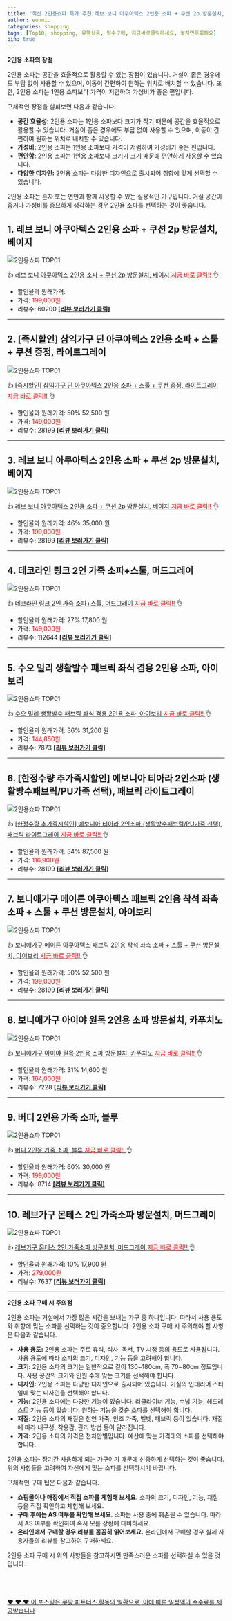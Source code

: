 ```yaml
---
title: "최신 2인용쇼파 특가 추천 레브 보니 아쿠아텍스 2인용 소파 + 쿠션 2p 방문설치, 베이지 비교 장점"
author: eunmi.
categories: shopping
tags: [Top10, shopping, 유행상품, 필수구매, 지금바로클릭하세요, 놓치면후회해요]
pin: true
---
```

**2인용 소파의 장점**

2인용 소파는 공간을 효율적으로 활용할 수 있는 장점이 있습니다. 거실이 좁은 경우에도 부담 없이 사용할 수 있으며, 이동이 간편하여 원하는 위치로 배치할 수 있습니다. 또한, 2인용 소파는 1인용 소파보다 가격이 저렴하여 가성비가 좋은 편입니다.

구체적인 장점을 살펴보면 다음과 같습니다.

* **공간 효율성:** 2인용 소파는 1인용 소파보다 크기가 작기 때문에 공간을 효율적으로 활용할 수 있습니다. 거실이 좁은 경우에도 부담 없이 사용할 수 있으며, 이동이 간편하여 원하는 위치로 배치할 수 있습니다.
* **가성비:** 2인용 소파는 1인용 소파보다 가격이 저렴하여 가성비가 좋은 편입니다.
* **편안함:** 2인용 소파는 1인용 소파보다 크기가 크기 때문에 편안하게 사용할 수 있습니다.
* **다양한 디자인:** 2인용 소파는 다양한 디자인으로 출시되어 취향에 맞게 선택할 수 있습니다.

2인용 소파는 혼자 또는 연인과 함께 사용할 수 있는 실용적인 가구입니다. 거실 공간이 좁거나 가성비를 중요하게 생각하는 경우 2인용 소파를 선택하는 것이 좋습니다.

   

## 1. 레브 보니 아쿠아텍스 2인용 소파 + 쿠션 2p 방문설치, 베이지

![2인용쇼파 TOP01](https://thumbnail6.coupangcdn.com/thumbnails/remote/230x230ex/image/rs_quotation_api/9i0s2awr/3f1bda4a701249228176ef91a43befaa.jpg)


👍 [레브 보니 아쿠아텍스 2인용 소파 + 쿠션 2p 방문설치, 베이지 <font color=red> 지금 바로 클릭!! </font> ](https://link.coupang.com/re/AFFSDP?lptag=AF3617701&subid=GithubCoopas&pageKey=7385248452&traceid=V0-153&itemId=19082074190&vendorItemId=86204408937) 👌 


- 할인율과 원래가격: 
- 가격: <span style='color:red'>199,000원</span>
- 리뷰수: 60200  [**[리뷰 보러가기 클릭]**](https://link.coupang.com/re/AFFSDP?lptag=AF3617701&subid=GithubCoopas&pageKey=7385248452&traceid=V0-153&itemId=19082074190&vendorItemId=86204408937)

---


   

## 2. [즉시할인] 삼익가구 딘 아쿠아텍스 2인용 소파 + 스툴 + 쿠션 증정, 라이트그레이

![2인용쇼파 TOP01](https://thumbnail8.coupangcdn.com/thumbnails/remote/230x230ex/image/vendor_inventory/6e43/aa35a96ee589ffc9db43f6f7886e44020b19c9287e14a79986254a1f3529.jpg)


👍 [[즉시할인] 삼익가구 딘 아쿠아텍스 2인용 소파 + 스툴 + 쿠션 증정, 라이트그레이 <font color=red> 지금 바로 클릭!! </font> ](https://link.coupang.com/re/AFFSDP?lptag=AF3617701&subid=GithubCoopas&pageKey=7198907050&traceid=V0-153&itemId=18192018852&vendorItemId=80859245390) 👌 


- 할인율과 원래가격: 50%  52,500   원
- 가격: <span style='color:red'>149,000원</span>
- 리뷰수: 28199  [**[리뷰 보러가기 클릭]**](https://link.coupang.com/re/AFFSDP?lptag=AF3617701&subid=GithubCoopas&pageKey=7198907050&traceid=V0-153&itemId=18192018852&vendorItemId=80859245390)

---


   

## 3. 레브 보니 아쿠아텍스 2인용 소파 + 쿠션 2p 방문설치, 베이지

![2인용쇼파 TOP01](https://thumbnail6.coupangcdn.com/thumbnails/remote/230x230ex/image/rs_quotation_api/9i0s2awr/3f1bda4a701249228176ef91a43befaa.jpg)


👍 [레브 보니 아쿠아텍스 2인용 소파 + 쿠션 2p 방문설치, 베이지 <font color=red> 지금 바로 클릭!! </font> ](https://link.coupang.com/re/AFFSDP?lptag=AF3617701&subid=GithubCoopas&pageKey=7385248452&traceid=V0-153&itemId=19082074190&vendorItemId=86204408937) 👌 


- 할인율과 원래가격: 46%  35,000   원
- 가격: <span style='color:red'>199,000원</span>
- 리뷰수: 28199  [**[리뷰 보러가기 클릭]**](https://link.coupang.com/re/AFFSDP?lptag=AF3617701&subid=GithubCoopas&pageKey=7385248452&traceid=V0-153&itemId=19082074190&vendorItemId=86204408937)

---


   

## 4. 데코라인 링크 2인 가죽 소파+스툴, 머드그레이

![2인용쇼파 TOP01](https://thumbnail10.coupangcdn.com/thumbnails/remote/230x230ex/image/vendor_inventory/82a4/94a52e0ae77924875f8b677df9406dcff9eada3e536e5fea375cce80dffd.jpg)


👍 [데코라인 링크 2인 가죽 소파+스툴, 머드그레이 <font color=red> 지금 바로 클릭!! </font> ](https://link.coupang.com/re/AFFSDP?lptag=AF3617701&subid=GithubCoopas&pageKey=1204404666&traceid=V0-153&itemId=2190159638&vendorItemId=70184296073) 👌 


- 할인율과 원래가격: 27%  17,800   원
- 가격: <span style='color:red'>149,000원</span>
- 리뷰수: 112644  [**[리뷰 보러가기 클릭]**](https://link.coupang.com/re/AFFSDP?lptag=AF3617701&subid=GithubCoopas&pageKey=1204404666&traceid=V0-153&itemId=2190159638&vendorItemId=70184296073)

---


   

## 5. 수오 밀리 생활발수 패브릭 좌식 겸용 2인용 소파, 아이보리

![2인용쇼파 TOP01](https://thumbnail9.coupangcdn.com/thumbnails/remote/230x230ex/image/rs_quotation_api/yp9qgo50/49e8522fa4da4a0995584de93bb0bdc2.jpg)


👍 [수오 밀리 생활발수 패브릭 좌식 겸용 2인용 소파, 아이보리 <font color=red> 지금 바로 클릭!! </font> ](https://link.coupang.com/re/AFFSDP?lptag=AF3617701&subid=GithubCoopas&pageKey=6771083080&traceid=V0-153&itemId=15898752438&vendorItemId=83106858405) 👌 


- 할인율과 원래가격: 36%  31,200   원
- 가격: <span style='color:red'>144,850원</span>
- 리뷰수: 7873  [**[리뷰 보러가기 클릭]**](https://link.coupang.com/re/AFFSDP?lptag=AF3617701&subid=GithubCoopas&pageKey=6771083080&traceid=V0-153&itemId=15898752438&vendorItemId=83106858405)

---


   

## 6. [한정수량 추가즉시할인] 에보니아 티아라 2인소파 (생활방수패브릭/PU가죽 선택), 패브릭 라이트그레이

![2인용쇼파 TOP01](https://thumbnail6.coupangcdn.com/thumbnails/remote/230x230ex/image/vendor_inventory/c6f3/fd4cd509f73f984b42e678e66427155bd32fc4f623c867b6e2e3bbfe2c17.jpg)


👍 [[한정수량 추가즉시할인] 에보니아 티아라 2인소파 (생활방수패브릭/PU가죽 선택), 패브릭 라이트그레이 <font color=red> 지금 바로 클릭!! </font> ](https://link.coupang.com/re/AFFSDP?lptag=AF3617701&subid=GithubCoopas&pageKey=1195519899&traceid=V0-153&itemId=2750983369&vendorItemId=5260221217) 👌 


- 할인율과 원래가격: 54%  87,500   원
- 가격: <span style='color:red'>116,900원</span>
- 리뷰수: 28199  [**[리뷰 보러가기 클릭]**](https://link.coupang.com/re/AFFSDP?lptag=AF3617701&subid=GithubCoopas&pageKey=1195519899&traceid=V0-153&itemId=2750983369&vendorItemId=5260221217)

---


   

## 7. 보니애가구 메이튼 아쿠아텍스 패브릭 2인용 착석 좌측 소파 + 스툴 + 쿠션 방문설치, 아이보리

![2인용쇼파 TOP01](https://thumbnail8.coupangcdn.com/thumbnails/remote/230x230ex/image/retail/images/306499555248584-5fb2d956-a78e-4765-b13f-87600396b22c.jpg)


👍 [보니애가구 메이튼 아쿠아텍스 패브릭 2인용 착석 좌측 소파 + 스툴 + 쿠션 방문설치, 아이보리 <font color=red> 지금 바로 클릭!! </font> ](https://link.coupang.com/re/AFFSDP?lptag=AF3617701&subid=GithubCoopas&pageKey=7504050357&traceid=V0-153&itemId=19648522818&vendorItemId=86754566427) 👌 


- 할인율과 원래가격: 50%  52,500   원
- 가격: <span style='color:red'>199,000원</span>
- 리뷰수: 28199  [**[리뷰 보러가기 클릭]**](https://link.coupang.com/re/AFFSDP?lptag=AF3617701&subid=GithubCoopas&pageKey=7504050357&traceid=V0-153&itemId=19648522818&vendorItemId=86754566427)

---


   

## 8. 보니애가구 아이야 원목 2인용 소파 방문설치, 카푸치노

![2인용쇼파 TOP01](https://thumbnail10.coupangcdn.com/thumbnails/remote/230x230ex/image/rs_quotation_api/ufz7200m/0db4bbd002ac48a8867b3b082cdd30a9.jpg)


👍 [보니애가구 아이야 원목 2인용 소파 방문설치, 카푸치노 <font color=red> 지금 바로 클릭!! </font> ](https://link.coupang.com/re/AFFSDP?lptag=AF3617701&subid=GithubCoopas&pageKey=7093248537&traceid=V0-153&itemId=17682946279&vendorItemId=84848132288) 👌 


- 할인율과 원래가격: 31%  14,600   원
- 가격: <span style='color:red'>164,000원</span>
- 리뷰수: 7228  [**[리뷰 보러가기 클릭]**](https://link.coupang.com/re/AFFSDP?lptag=AF3617701&subid=GithubCoopas&pageKey=7093248537&traceid=V0-153&itemId=17682946279&vendorItemId=84848132288)

---


   

## 9. 버디 2인용 가죽 소파, 블루

![2인용쇼파 TOP01](https://thumbnail10.coupangcdn.com/thumbnails/remote/230x230ex/image/vendor_inventory/87d8/8e371b8dfbd4815fda4f4431cb71e05d0192d1d52f9bd4f890ddd18b1a8b.jpg)


👍 [버디 2인용 가죽 소파, 블루 <font color=red> 지금 바로 클릭!! </font> ](https://link.coupang.com/re/AFFSDP?lptag=AF3617701&subid=GithubCoopas&pageKey=7425207814&traceid=V0-153&itemId=19272276300&vendorItemId=86387444920) 👌 


- 할인율과 원래가격: 60%  30,000   원
- 가격: <span style='color:red'>199,000원</span>
- 리뷰수: 8714  [**[리뷰 보러가기 클릭]**](https://link.coupang.com/re/AFFSDP?lptag=AF3617701&subid=GithubCoopas&pageKey=7425207814&traceid=V0-153&itemId=19272276300&vendorItemId=86387444920)

---


   

## 10. 레브가구 몬테스 2인 가죽소파 방문설치, 머드그레이

![2인용쇼파 TOP01](https://thumbnail10.coupangcdn.com/thumbnails/remote/230x230ex/image/retail/images/2023/01/20/9/7/4e6878b9-5b0d-4249-9701-11aa1d64943e.jpg)


👍 [레브가구 몬테스 2인 가죽소파 방문설치, 머드그레이 <font color=red> 지금 바로 클릭!! </font> ](https://link.coupang.com/re/AFFSDP?lptag=AF3617701&subid=GithubCoopas&pageKey=7079631003&traceid=V0-153&itemId=17607194402&vendorItemId=84773323502) 👌 


- 할인율과 원래가격: 10%  17,900   원
- 가격: <span style='color:red'>279,000원</span>
- 리뷰수: 7637  [**[리뷰 보러가기 클릭]**](https://link.coupang.com/re/AFFSDP?lptag=AF3617701&subid=GithubCoopas&pageKey=7079631003&traceid=V0-153&itemId=17607194402&vendorItemId=84773323502)

---
**2인용 소파 구매 시 주의점**

2인용 소파는 거실에서 가장 많은 시간을 보내는 가구 중 하나입니다. 따라서 사용 용도와 취향에 맞는 소파를 선택하는 것이 중요합니다. 2인용 소파 구매 시 주의해야 할 사항은 다음과 같습니다.

* **사용 용도:** 2인용 소파는 주로 휴식, 식사, 독서, TV 시청 등의 용도로 사용됩니다. 사용 용도에 따라 소파의 크기, 디자인, 기능 등을 고려해야 합니다.
* **크기:** 2인용 소파의 크기는 일반적으로 길이 130~180cm, 폭 70~80cm 정도입니다. 사용 공간의 크기와 인원 수에 맞는 크기를 선택해야 합니다.
* **디자인:** 2인용 소파는 다양한 디자인으로 출시되어 있습니다. 거실의 인테리어 스타일에 맞는 디자인을 선택해야 합니다.
* **기능:** 2인용 소파에는 다양한 기능이 있습니다. 리클라이너 기능, 수납 기능, 헤드레스트 기능 등이 있습니다. 원하는 기능을 갖춘 소파를 선택해야 합니다.
* **재질:** 2인용 소파의 재질은 천연 가죽, 인조 가죽, 벨벳, 패브릭 등이 있습니다. 재질에 따라 내구성, 착용감, 관리 방법 등이 달라집니다.
* **가격:** 2인용 소파의 가격은 천차만별입니다. 예산에 맞는 가격대의 소파를 선택해야 합니다.

2인용 소파는 장기간 사용하게 되는 가구이기 때문에 신중하게 선택하는 것이 좋습니다. 위의 사항들을 고려하여 자신에게 맞는 소파를 선택하시기 바랍니다.

구체적인 구매 팁은 다음과 같습니다.

* **쇼핑몰이나 매장에서 직접 소파를 체험해 보세요.** 소파의 크기, 디자인, 기능, 재질 등을 직접 확인하고 체험해 보세요.
* **구매 후에는 AS 여부를 확인해 보세요.** 소파는 사용 중에 훼손될 수 있습니다. 따라서 AS 여부를 확인하여 혹시 모를 상황에 대비하세요.
* **온라인에서 구매할 경우 리뷰를 꼼꼼히 읽어보세요.** 온라인에서 구매할 경우 실제 사용자들의 리뷰를 참고하여 구매하세요.

2인용 소파 구매 시 위의 사항들을 참고하시면 만족스러운 소파를 선택하실 수 있을 것입니다.<br><br><br><br><br> [ ❤ ❤ ❤ 이 포스팅은 쿠팡 파트너스 활동의 일환으로, 이에 따른 일정액의 수수료를 제공받습니다](https://link.coupang.com/a/bcEFyh)